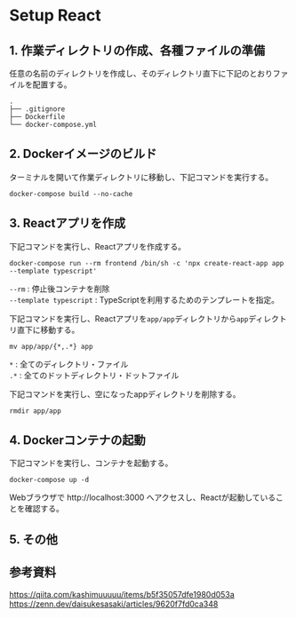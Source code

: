 # Setup React

## 1. 作業ディレクトリの作成、各種ファイルの準備

任意の名前のディレクトリを作成し、そのディレクトリ直下に下記のとおりファイルを配置する。
```
.
├── .gitignore
├── Dockerfile
└── docker-compose.yml
```

## 2. Dockerイメージのビルド

ターミナルを開いて作業ディレクトリに移動し、下記コマンドを実行する。<br>
```
docker-compose build --no-cache
```

## 3. Reactアプリを作成

下記コマンドを実行し、Reactアプリを作成する。
```
docker-compose run --rm frontend /bin/sh -c 'npx create-react-app app --template typescript'
```
`--rm` : 停止後コンテナを削除<br>
`--template typescript` : TypeScriptを利用するためのテンプレートを指定。<br>

下記コマンドを実行し、Reactアプリを`app/app`ディレクトリから`app`ディレクトリ直下に移動する。
```
mv app/app/{*,.*} app
```
`*` : 全てのディレクトリ・ファイル<br>
`.*` : 全てのドットディレクトリ・ドットファイル

下記コマンドを実行し、空になったappディレクトリを削除する。
```
rmdir app/app
```

## 4. Dockerコンテナの起動

下記コマンドを実行し、コンテナを起動する。
```
docker-compose up -d
```
Webブラウザで http://localhost:3000 へアクセスし、Reactが起動していることを確認する。

## 5. その他

## 参考資料

https://qiita.com/kashimuuuuu/items/b5f35057dfe1980d053a<br>
https://zenn.dev/daisukesasaki/articles/9620f7fd0ca348<br>
